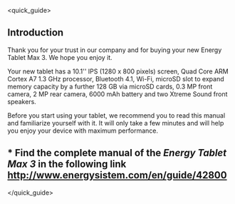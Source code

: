 <quick_guide>

## Introduction

Thank you for your trust in our company and for buying your new Energy Tablet Max 3. We hope you enjoy it.

Your new tablet has a 10.1'' IPS (1280 x 800 pixels) screen, Quad Core ARM Cortex A7 1.3 GHz processor, Bluetooth 4.1, Wi-Fi, microSD slot to expand memory capacity by a further 128 GB via microSD cards, 0.3 MP front camera, 2 MP rear camera, 6000 mAh battery and two Xtreme Sound front speakers.

Before you start using your tablet, we recommend you to read this manual and familiarize yourself with it. It will only take a few minutes and will help you enjoy your device with maximum performance.

## <unique> * Find the complete manual of the *Energy Tablet Max 3* in the following link http://www.energysistem.com/en/guide/42800 </unique>

</quick_guide>

